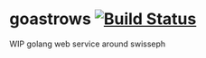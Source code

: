 # goastrows [![Build Status](https://travis-ci.org/kivutar/goastrows.svg?branch=master)](https://travis-ci.org/kivutar/goastrows)

WIP golang web service around swisseph

